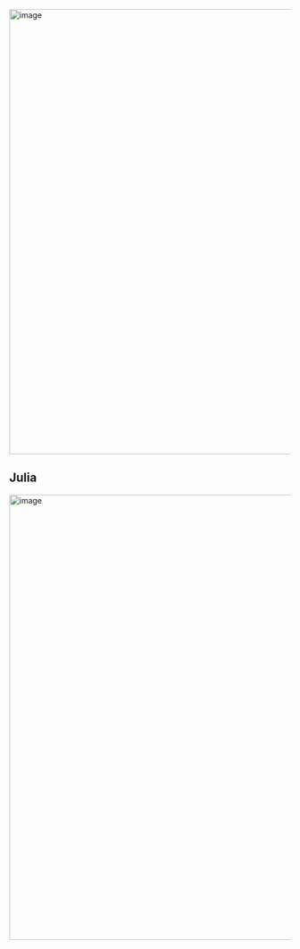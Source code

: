 <img width="796" height="798" alt="image" src="https://github.com/user-attachments/assets/9c56ca7c-3ff7-402d-ad3d-cf83d3665715" />


## Julia
<img width="796" height="798" alt="image" src="https://github.com/user-attachments/assets/38de2b9c-a053-4122-bc52-bbbaa94080f0" />
